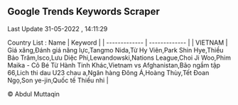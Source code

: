 

## Google Trends Keywords Scraper 
 
Last Update 31-05-2022 , 14:11:29

Country List :
 Name  | Keyword |
| ------------- | ------------- |
| VIETNAM | Giá xăng,Đánh giá năng lực,Tangmo Nida,Từ Hy Viên,Park Shin Hye,Thiều Bảo Trâm,Isco,Lưu Diệc Phi,Lewandowski,Nations League,Choi Ji Woo,Phim Maika - Cô Bé Từ Hành Tinh Khác,Vietnam vs Afghanistan,Bão ngầm tập 66,Lich thi dau U23 chau a,Ngân hàng Đông Á,Hoàng Thùy,Tết Đoan Ngọ,Son ye-jin,Quốc tế Thiếu nhi |



© Abdul Muttaqin 
